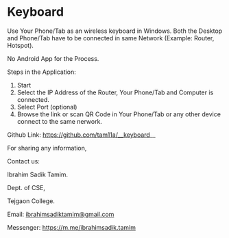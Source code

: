 # __Keyboard__ 

Use Your Phone/Tab as an wireless keyboard in Windows. Both the Desktop and Phone/Tab have to be connected in same Network (Example: Router, Hotspot).

No Android App for the Process.

Steps in the Application:
1. Start
2. Select the IP Address of the Router, Your Phone/Tab and Computer is connected.
3. Select Port (optional)
4. Browse the link or scan QR Code in Your Phone/Tab or any other device connect to the same nerwork.


Github Link: https://github.com/tam11a/__keyboard__

For sharing any information,

Contact us:

Ibrahim Sadik Tamim.

Dept. of CSE,

Tejgaon College.

Email: ibrahimsadiktamim@gmail.com

Messenger: https://m.me/ibrahimsadik.tamim
